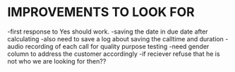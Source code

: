 # IMPROVEMENTS TO LOOK FOR
-first response to Yes should work.
-saving the date in due date after calculating
-also need to save a log about saving the calltime and duration
-audio recording of each call for quality purpose testing
-need gender column to address the customer accordingly
-if reciever refuse that he is not who we are looking for then??
